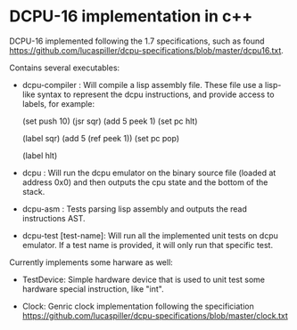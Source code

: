 # DCPU-16 implementation in c++

DCPU-16 implemented following the 1.7 specifications, such as found
https://github.com/lucaspiller/dcpu-specifications/blob/master/dcpu16.txt.

Contains several executables:

- dcpu-compiler <lasm-source> <bin-outputfile>: Will compile a lisp assembly
  file. These file use a lisp-like syntax to represent the dcpu instructions,
  and provide access to labels, for example:

  (set push 10)
  (jsr sqr)
  (add 5 peek 1)
  (set pc hlt)
  
  (label sqr)
  (add 5 (ref peek 1))
  (set pc pop)

  (label hlt)

- dcpu <bin-file>: Will run the dcpu emulator on the binary source file (loaded
  at address 0x0) and then outputs the cpu state and the bottom of the stack.

- dcpu-asm <lasm-file>: Tests parsing lisp assembly and outputs the read
  instructions AST.

- dcpu-test [test-name]: Will run all the implemented unit tests on dcpu
  emulator. If a test name is provided, it will only run that specific test.

Currently implements some harware as well:
  
- TestDevice: Simple hardware device that is used to unit test some hardware
  special instruction, like "int".

- Clock: Genric clock implementation following the specificiation
  https://github.com/lucaspiller/dcpu-specifications/blob/master/clock.txt
